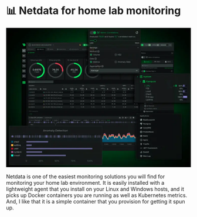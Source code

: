 <h1>📊 Netdata for home lab monitoring</h1>

<img alt="image" src="./netdata-for-home-lab-monitoring.webp" />

<p>Netdata is one of the easiest monitoring solutions you will find for monitoring your home lab environment. It is easily installed with a lightweight agent that you install on your Linux and Windows hosts, and it picks up Docker containers you are running as well as Kubernetes metrics. And, I like that it is a simple container that you provision for getting it spun up.</p>
